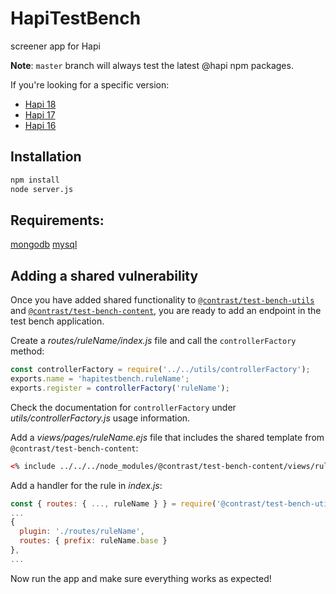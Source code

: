 # HapiTestBench
screener app for Hapi

**Note**: `master` branch will always test the latest @hapi npm packages.

If you're looking for a specific version:

 * [Hapi 18](https://github.com/Contrast-Security-OSS/HapiTestBench/tree/hapi18)
 * [Hapi 17](https://github.com/Contrast-Security-OSS/HapiTestBench/tree/hapi17)
 * [Hapi 16](https://github.com/Contrast-Security-OSS/Hapi16TestBench)

## Installation
```bash
npm install
node server.js
```

## Requirements:
[mongodb](https://docs.mongodb.com/manual/installation/)
[mysql](https://www.mysql.com/)

## Adding a shared vulnerability
Once you have added shared functionality to
[`@contrast/test-bench-utils`](https://github.com/Contrast-Security-OSS/test-bench-utils)
and
[`@contrast/test-bench-content`](https://github.com/Contrast-Security-OSS/test-bench-content),
you are ready to add an endpoint in the test bench application.

Create a _routes/ruleName/index.js_ file and call the `controllerFactory` method:
```js
const controllerFactory = require('../../utils/controllerFactory');
exports.name = 'hapitestbench.ruleName';
exports.register = controllerFactory('ruleName');
```

Check the documentation for `controllerFactory` under _utils/controllerFactory.js_
usage information.

Add a _views/pages/ruleName.ejs_ file that includes the shared template from
`@contrast/test-bench-content`:
```html
<% include ../../../node_modules/@contrast/test-bench-content/views/ruleName.ejs %>
```

Add a handler for the rule in _index.js_:
```js
const { routes: { ..., ruleName } } = require('@contrast/test-bench-utils');
...
{
  plugin: './routes/ruleName',
  routes: { prefix: ruleName.base }
},
...
```

Now run the app and make sure everything works as expected!
